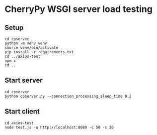 # CherryPy WSGI server load testing

## Setup
```
cd cpserver
python -m venv venv
source venv/bin/activate
pip install -r requirements.txt
cd ../axios-test
npm i
cd ..
```

## Start server
```
cd cpserver
python cpserver.py --connection_processing_sleep_time 0.2
```

## Start client
```
cd axios-test
node test.js -u http://localhost:8080 -c 50 -s 20
```